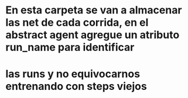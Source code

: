 
# En esta carpeta se van a almacenar las net de cada corrida, en el abstract agent agregue un atributo run_name para identificar
# las runs y no equivocarnos entrenando con steps viejos